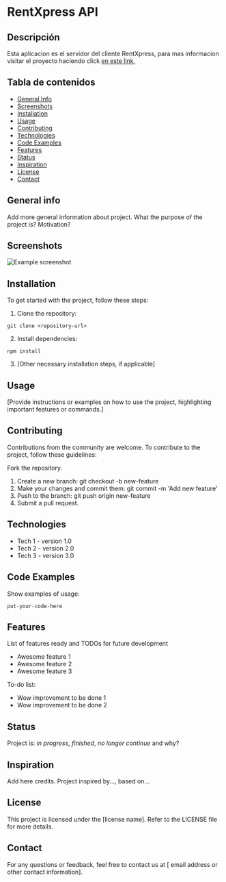 # RentXpress API

## Descripción
Esta aplicacion es el servidor del cliente RentXpress, para mas informacion visitar el proyecto haciendo click [en este link.](https://github.com/No-Country/c18-55-m-python-react-frontend)

## Tabla de contenidos
* [General Info](#general-info)
* [Screenshots](#screenshots)
* [Installation](#installation)
* [Usage](#usage)
* [Contributing](#contributing)
* [Technologies](#technologies)
* [Code Examples](#code-examples)
* [Features](#features)
* [Status](#status)
* [Inspiration](#inspiration)
* [License](#license)
* [Contact](#contact)

## General info
Add more general information about project. What the purpose of
the project is? Motivation?

## Screenshots
![Example screenshot](./img/screenshot.png)

## Installation
To get started with the project, follow these steps:

1. Clone the repository: 
```
git clone <repository-url>
```
2. Install dependencies:
```
npm install
```
3. [Other necessary installation steps, if applicable]

## Usage
[Provide instructions or examples on how to use the project, 
highlighting important features or commands.]

## Contributing
Contributions from the community are welcome. To contribute to 
the project, follow these guidelines:

Fork the repository.
1. Create a new branch: git checkout -b new-feature
2. Make your changes and commit them: git commit -m 'Add 
new feature'
3. Push to the branch: git push origin new-feature
4. Submit a pull request.

## Technologies
* Tech 1 - version 1.0
* Tech 2 - version 2.0
* Tech 3 - version 3.0

## Code Examples
Show examples of usage:
```
put-your-code-here
```

## Features
List of features ready and TODOs for future development
* Awesome feature 1
* Awesome feature 2
* Awesome feature 3

To-do list:
* Wow improvement to be done 1
* Wow improvement to be done 2

## Status
Project is: _in progress_, _finished_, _no longer continue_ and 
why?

## Inspiration
Add here credits. Project inspired by..., based on...

## License
This project is licensed under the [license name]. Refer to the 
LICENSE file for more details.

## Contact
For any questions or feedback, feel free to contact us at [
email address or other contact information].
